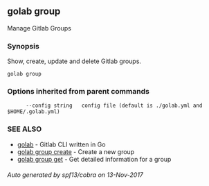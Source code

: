 ## golab group

Manage Gitlab Groups

### Synopsis


Show, create, update and delete Gitlab groups.

```
golab group
```

### Options inherited from parent commands

```
      --config string   config file (default is ./golab.yml and $HOME/.golab.yml)
```

### SEE ALSO
* [golab](golab.md)	 - Gitlab CLI written in Go
* [golab group create](golab_group_create.md)	 - Create a new group
* [golab group get](golab_group_get.md)	 - Get detailed information for a group

###### Auto generated by spf13/cobra on 13-Nov-2017
